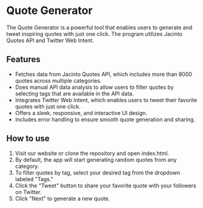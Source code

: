 # Quote Generator
The Quote Generator is a powerful tool that enables users to generate and tweet inspiring quotes with just one click. The program utilizes Jacinto Quotes API and Twitter Web Intent.

## Features 

- Fetches data from Jacinto Quotes API, which includes more than 8000 quotes across multiple categories. 
- Does manual API data analysis to allow users to filter quotes by selecting tags that are available in the API data.
- Integrates Twitter Web Intent, which enables users to tweet their favorite quotes with just one click.
- Offers a sleek, responsive, and interactive UI design. 
- Includes error handling to ensure smooth quote generation and sharing.

## How to use

1. Visit our website or clone the repository and open index.html.
2. By default, the app will start generating random quotes from any category.
3. To filter quotes by tag, select your desired tag from the dropdown labeled "Tags."
4. Click the "Tweet" button to share your favorite quote with your followers on Twitter.
5. Click "Next" to generate a new quote.
